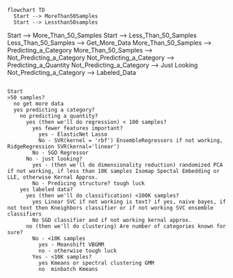 ```mermaid
flowchart TD
  Start --> MoreThan50Samples
  Start --> Lessthan50samples
```


  Start --> More_Than_50_Samples
  Start --> Less_Than_50_Samples
  Less_Than_50_Samples --> Get_More_Data
  More_Than_50_Samples --> Predicting_a_Category
  More_Than_50_Samples --> Not_Predicting_a_Category
  Not_Predicting_a_Category --> Predicting_a_Quantity
  Not_Predicting_a_Category --> Just Looking
  Not_Predicting_a_Category --> Labeled_Data

  


```

Start
>50 samples?
  no get more data
  yes predicting a category?
    no predicting a quantity?
      yes (then we'll do regression) < 100 samples?
        yes fewer features important?
          yes - ElasticNet Lasso
          No - SVR(kernel = 'rbf') EnsembleRegressors if not working, RidgeRegression SVR(kernal='linear')
        No - SGD Regressor
      No - just looking?
        yes - (then we'll do dimensionality reduction) randomized PCA if not working, if less than 10K samples Isomap Spectal Embedding or LLE, otherwise Kernal Approx.
        No - Predicing structure? tough luck
    yes labeled data?
      yes (then we'll do classification) <100K samples?
        yes Linear SVC if not working is text? if yes, naive bayes, if not text then Kneighbors classifier or if not working SVC ensemble classifiers
        No SGD classifier and if not working kernal approx.
      no (then we'll do clustering) Are number of categories known for sure?
        No - <10K samples 
          yes - Meanshift VBGMM
          no - otherwise tough luck
        Yes - <10K samples?
          yes Kmeans or spectral clustering GMM
          no  minbatch Kmeans
  
